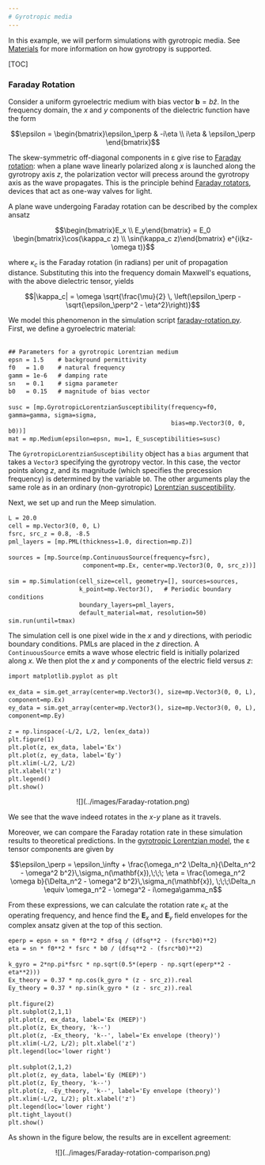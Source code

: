 ```yaml
---
# Gyrotropic media
---
```


In this example, we will perform simulations with gyrotropic media. See [Materials](../Materials.md#gyrotropic-media) for more information on how gyrotropy is supported.

[TOC]

### Faraday Rotation

Consider a uniform gyroelectric medium with bias vector $\mathbf{b} = b \hat{z}$. In the frequency domain, the *x* and *y* components of the dielectric function have the form

$$\epsilon = \begin{bmatrix}\epsilon_\perp & -i\eta \\ i\eta & \epsilon_\perp \end{bmatrix}$$

The skew-symmetric off-diagonal components in ε give rise to [Faraday rotation](https://en.wikipedia.org/wiki/Faraday_effect): when a plane wave linearly polarized along *x* is launched along the gyrotropy axis *z*, the polarization vector will precess around the gyrotropy axis as the wave propagates. This is the principle behind [Faraday rotators](https://en.wikipedia.org/wiki/Faraday_rotator), devices that act as one-way valves for light.

A plane wave undergoing Faraday rotation can be described by the complex ansatz

$$\begin{bmatrix}E_x \\ E_y\end{bmatrix} = E_0 \begin{bmatrix}\cos(\kappa_c z) \\ \sin(\kappa_c z)\end{bmatrix} e^{i(kz-\omega t)}$$

where $\kappa_c$ is the Faraday rotation (in radians) per unit of propagation distance. Substituting this into the frequency domain Maxwell's equations, with the above dielectric tensor, yields

$$|\kappa_c| = \omega \sqrt{\frac{\mu}{2} \, \left(\epsilon_\perp - \sqrt{\epsilon_\perp^2 - \eta^2}\right)}$$

We model this phenomenon in the simulation script [faraday-rotation.py](https://github.com/NanoComp/meep/blob/master/python/examples/faraday-rotation.py). First, we define a gyroelectric material:

```import meep as mp

## Parameters for a gyrotropic Lorentzian medium
epsn = 1.5    # background permittivity
f0   = 1.0    # natural frequency
gamm = 1e-6   # damping rate
sn   = 0.1    # sigma parameter
b0   = 0.15   # magnitude of bias vector

susc = [mp.GyrotropicLorentzianSusceptibility(frequency=f0, gamma=gamma, sigma=sigma,
                                              bias=mp.Vector3(0, 0, b0))]
mat = mp.Medium(epsilon=epsn, mu=1, E_susceptibilities=susc)
```

The `GyrotropicLorentzianSusceptibility` object has a `bias` argument that takes a `Vector3` specifying the gyrotropy vector. In this case, the vector points along *z*, and its magnitude (which specifies the precession frequency) is determined by the variable `b0`. The other arguments play the same role as in an ordinary (non-gyrotropic) [Lorentzian susceptibility](Material_Dispersion.md).

Next, we set up and run the Meep simulation.

```tmax = 100
L = 20.0
cell = mp.Vector3(0, 0, L)
fsrc, src_z = 0.8, -8.5
pml_layers = [mp.PML(thickness=1.0, direction=mp.Z)]

sources = [mp.Source(mp.ContinuousSource(frequency=fsrc),
                     component=mp.Ex, center=mp.Vector3(0, 0, src_z))]

sim = mp.Simulation(cell_size=cell, geometry=[], sources=sources,
                    k_point=mp.Vector3(),   # Periodic boundary conditions
                    boundary_layers=pml_layers,
                    default_material=mat, resolution=50)
sim.run(until=tmax)
```

The simulation cell is one pixel wide in the *x* and *y* directions, with periodic boundary conditions. PMLs are placed in the *z* direction. A `ContinuousSource` emits a wave whose electric field is initially polarized along *x*. We then plot the *x* and *y* components of the electric field versus *z*:

```import numpy as np
import matplotlib.pyplot as plt

ex_data = sim.get_array(center=mp.Vector3(), size=mp.Vector3(0, 0, L), component=mp.Ex)
ey_data = sim.get_array(center=mp.Vector3(), size=mp.Vector3(0, 0, L), component=mp.Ey)

z = np.linspace(-L/2, L/2, len(ex_data))
plt.figure(1)
plt.plot(z, ex_data, label='Ex')
plt.plot(z, ey_data, label='Ey')
plt.xlim(-L/2, L/2)
plt.xlabel('z')
plt.legend()
plt.show()
```

<center>
![](../images/Faraday-rotation.png)
</center>

We see that the wave indeed rotates in the *x*-*y* plane as it travels.

Moreover, we can compare the Faraday rotation rate in these simulation results to theoretical predictions. In the [gyrotropic Lorentzian model](../Materials.md#gyrotropic-media), the ε tensor components are given by

$$\epsilon_\perp = \epsilon_\infty + \frac{\omega_n^2 \Delta_n}{\Delta_n^2 - \omega^2 b^2}\,\sigma_n(\mathbf{x}),\;\;\; \eta = \frac{\omega_n^2 \omega b}{\Delta_n^2 - \omega^2 b^2}\,\sigma_n(\mathbf{x}), \;\;\;\Delta_n \equiv \omega_n^2 - \omega^2 - i\omega\gamma_n$$

From these expressions, we can calculate the rotation rate $\kappa_c$ at the operating frequency, and hence find the $\mathbf{E}_x$ and $\mathbf{E}_y$ field envelopes for the complex ansatz given at the top of this section.

```dfsq = (f0**2 - 1j*fsrc*gamma - fsrc**2)
eperp = epsn + sn * f0**2 * dfsq / (dfsq**2 - (fsrc*b0)**2)
eta = sn * f0**2 * fsrc * b0 / (dfsq**2 - (fsrc*b0)**2)

k_gyro = 2*np.pi*fsrc * np.sqrt(0.5*(eperp - np.sqrt(eperp**2 - eta**2)))
Ex_theory = 0.37 * np.cos(k_gyro * (z - src_z)).real
Ey_theory = 0.37 * np.sin(k_gyro * (z - src_z)).real

plt.figure(2)
plt.subplot(2,1,1)
plt.plot(z, ex_data, label='Ex (MEEP)')
plt.plot(z, Ex_theory, 'k--')
plt.plot(z, -Ex_theory, 'k--', label='Ex envelope (theory)')
plt.xlim(-L/2, L/2); plt.xlabel('z')
plt.legend(loc='lower right')

plt.subplot(2,1,2)
plt.plot(z, ey_data, label='Ey (MEEP)')
plt.plot(z, Ey_theory, 'k--')
plt.plot(z, -Ey_theory, 'k--', label='Ey envelope (theory)')
plt.xlim(-L/2, L/2); plt.xlabel('z')
plt.legend(loc='lower right')
plt.tight_layout()
plt.show()
```

As shown in the figure below, the results are in excellent agreement:

<center>
![](../images/Faraday-rotation-comparison.png)
</center>
